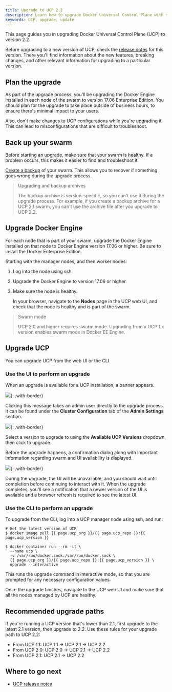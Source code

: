 ```yaml
---
title: Upgrade to UCP 2.2
description: Learn how to upgrade Docker Universal Control Plane with minimal impact to your users.
keywords: UCP, upgrade, update
---
```

This page guides you in upgrading Docker Universal Control Plane (UCP) to version 2.2.

Before upgrading to a new version of UCP, check the [release notes](../../release-notes/index.md) for this version. There you'll find information about the new features, breaking changes, and other relevant information for upgrading to a particular version.

## Plan the upgrade

As part of the upgrade process, you'll be upgrading the Docker Engine installed in each node of the swarm to version 17.06 Enterprise Edition. You should plan for the upgrade to take place outside of business hours, to ensure there's minimal impact to your users.

Also, don't make changes to UCP configurations while you're upgrading it. This can lead to misconfigurations that are difficult to troubleshoot.

## Back up your swarm

Before starting an upgrade, make sure that your swarm is healthy. If a problem occurs, this makes it easier to find and troubleshoot it.

[Create a backup](../backups-and-disaster-recovery.md) of your swarm. This allows you to recover if something goes wrong during the upgrade process.

> Upgrading and backup archives
> 
> The backup archive is version-specific, so you can't use it during the upgrade process. For example, if you create a backup archive for a UCP 2.1 swarm, you can't use the archive file after you upgrade to UCP 2.2.

## Upgrade Docker Engine

For each node that is part of your swarm, upgrade the Docker Engine installed on that node to Docker Engine version 17.06 or higher. Be sure to install the Docker Enterprise Edition.

Starting with the manager nodes, and then worker nodes:

1. Log into the node using ssh.
2. Upgrade the Docker Engine to version 17.06 or higher.
3. Make sure the node is healthy.
    
    In your browser, navigate to the **Nodes** page in the UCP web UI, and check that the node is healthy and is part of the swarm.

> Swarm mode
> 
> UCP 2.0 and higher requires swarm mode. Upgrading from a UCP 1.x version enables swarm mode in Docker EE Engine.

## Upgrade UCP

You can upgrade UCP from the web UI or the CLI.

### Use the UI to perform an upgrade

When an upgrade is available for a UCP installation, a banner appears.

![](../../images/upgrade-ucp-1.png){: .with-border}

Clicking this message takes an admin user directly to the upgrade process. It can be found under the **Cluster Configuration** tab of the **Admin Settings** section.

![](../../images/upgrade-ucp-2.png){: .with-border}

Select a version to upgrade to using the **Available UCP Versions** dropdown, then click to upgrade.

Before the upgrade happens, a confirmation dialog along with important information regarding swarm and UI availability is displayed.

![](../../images/upgrade-ucp-3.png){: .with-border}

During the upgrade, the UI will be unavailable, and you should wait until completion before continuing to interact with it. When the upgrade completes, you'll see a notification that a newer version of the UI is available and a browser refresh is required to see the latest UI.

### Use the CLI to perform an upgrade

To upgrade from the CLI, log into a UCP manager node using ssh, and run:

    # Get the latest version of UCP
    $ docker image pull {{ page.ucp_org }}/{{ page.ucp_repo }}:{{ page.ucp_version }}
    
    $ docker container run --rm -it \
      --name ucp \
      -v /var/run/docker.sock:/var/run/docker.sock \
      {{ page.ucp_org }}/{{ page.ucp_repo }}:{{ page.ucp_version }} \
      upgrade --interactive
    

This runs the upgrade command in interactive mode, so that you are prompted for any necessary configuration values.

Once the upgrade finishes, navigate to the UCP web UI and make sure that all the nodes managed by UCP are healthy.

## Recommended upgrade paths

If you're running a UCP version that's lower than 2.1, first upgrade to the latest 2.1 version, then upgrade to 2.2. Use these rules for your upgrade path to UCP 2.2:

* From UCP 1.1: UCP 1.1 -> UCP 2.1 -> UCP 2.2
* From UCP 2.0: UCP 2.0 -> UCP 2.1 -> UCP 2.2
* From UCP 2.1: UCP 2.1 -> UCP 2.2

## Where to go next

* [UCP release notes](../../release-notes/index.md)
